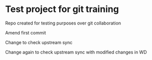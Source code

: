 Test project for git training
=============================

Repo created for testing purposes over git collaboration

Amend first commit

Change to check upstream sync

Change again to check upstream sync with modified changes in WD

